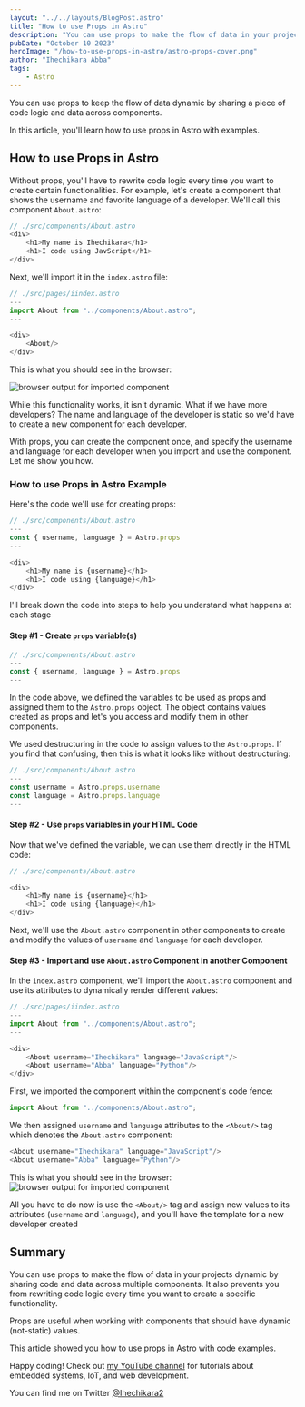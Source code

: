 ```yaml
---
layout: "../../layouts/BlogPost.astro"
title: "How to use Props in Astro"
description: "You can use props to make the flow of data in your project dynamic by sharing a piece of data across multiple components. It also prevents you from rewriting code logic every time you want to create certain functionalities. Props are useful when working with components that should have dynamic (not-static) values"
pubDate: "October 10 2023"
heroImage: "/how-to-use-props-in-astro/astro-props-cover.png"
author: "Ihechikara Abba"
tags:
    - Astro
---
```


You can use props to keep the flow of data dynamic by sharing a piece of code logic and data across components.

In this article, you'll learn how to use props in Astro with examples. 

## How to use Props in Astro

Without props, you'll have to rewrite code logic every time you want to create certain functionalities. For example, let's create a component that shows the username and favorite language of a developer. We'll call this component `About.astro`:

```js
// ./src/components/About.astro
<div>
    <h1>My name is Ihechikara</h1>
    <h1>I code using JavScript</h1>
</div>
```

Next, we'll import it in the `index.astro` file:

```js
// ./src/pages/iindex.astro
---
import About from "../components/About.astro";
---

<div>
	<About/>
</div>

```

This is what you should see in the browser:

![browser output for imported component](/how-to-use-props-in-astro/browser-output.png)

While this functionality works, it isn't dynamic. What if we have more developers? The name and language of the developer is static so we'd have to create a new component for each developer.

With props, you can create the component once, and specify the username and language for each developer when you import and use the component. Let me show you how.

### How to use Props in Astro Example

Here's the code we'll use for creating props:
```js
// ./src/components/About.astro
---
const { username, language } = Astro.props
---

<div>
    <h1>My name is {username}</h1>
    <h1>I code using {language}</h1>
</div>
```
I'll break down the code into steps to help you understand what happens at each stage

#### Step #1 - Create `props` variable(s)

```js
// ./src/components/About.astro
---
const { username, language } = Astro.props
---
```

In the code above, we defined the variables to be used as props and assigned them to the `Astro.props` object. The object contains values created as props and let's you access and modify them in other components.

We used destructuring in the code to assign values to the `Astro.props`. If you find that confusing, then this is what it looks like without destructuring:

```js
// ./src/components/About.astro
---
const username = Astro.props.username
const language = Astro.props.language
---
```

#### Step #2 - Use `props` variables in your HTML Code
Now that we've defined the variable, we can use them directly in the HTML code:

```js
// ./src/components/About.astro

<div>
    <h1>My name is {username}</h1>
    <h1>I code using {language}</h1>
</div>
```

Next, we'll use the `About.astro` component in other components to create and modify the values of `username` and `language` for each developer.

#### Step #3 - Import and use `About.astro` Component in another Component
In the `index.astro` component, we'll import the `About.astro` component and use its attributes to dynamically render different values:

```js
// ./src/pages/iindex.astro
---
import About from "../components/About.astro";
---

<div>
	<About username="Ihechikara" language="JavaScript"/>
	<About username="Abba" language="Python"/>
</div>
```
First, we imported the component within the component's code fence:

```js
import About from "../components/About.astro";
```

We then assigned `username` and `language` attributes to the `<About/>` tag which denotes the `About.astro` component:
```js
<About username="Ihechikara" language="JavaScript"/>
<About username="Abba" language="Python"/>
```
This is what you should see in the browser:
![browser output for imported component](/how-to-use-props-in-astro/about-astro-component.png)

All you have to do now is use the `<About/>` tag and assign new values to its attributes (`username` and `language`), and you'll have the template for a new developer created

## Summary
You can use props to make the flow of data in your projects dynamic by sharing code and data across multiple components. It also prevents you from rewriting code logic every time you want to create a specific functionality. 

Props are useful when working with components that should have dynamic (not-static) values. 

This article showed you how to use props in Astro with code examples. 

Happy coding! Check out [my YouTube channel](https://www.youtube.com/@Ihechikara) for tutorials about embedded systems, IoT, and web development.

You can find me on Twitter [@Ihechikara2](https://twitter.com/Ihechikara2)